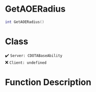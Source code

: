 # GetAOERadius
```lua
int GetAOERadius()
```
# Class
✔️ `Server: CDOTABaseAbility`  
❌ `Client: undefined`  

# Function Description

